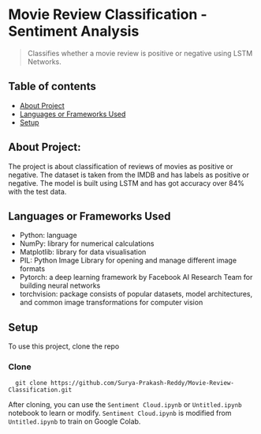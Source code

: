 # Movie Review Classification - Sentiment Analysis
> Classifies whether a movie review is positive or negative using LSTM Networks.

## Table of contents
* [About Project](#about-project)
* [Languages or Frameworks Used](#languages-or-frameworks-used)
* [Setup](#setup)

## About Project:

The project is about classification of reviews of movies as positive or negative. The dataset is taken from the IMDB and has labels as positive or negative. The model is built using LSTM and has got accuracy over 84% with the test data.

## Languages or Frameworks Used 

  * Python: language
  * NumPy: library for numerical calculations
  * Matplotlib: library for data visualisation
  * PIL: Python Image Library for opening and manage different image formats
  * Pytorch: a deep learning framework by Facebook AI Research Team for building neural networks
  * torchvision: package consists of popular datasets, model architectures, and common image transformations for computer vision
  
## Setup
  
  To use this project, clone the repo
  
  ### Clone
  ```
    git clone https://github.com/Surya-Prakash-Reddy/Movie-Review-Classification.git
  ```
  
  After cloning, you can use the `Sentiment Cloud.ipynb` or `Untitled.ipynb` notebook to learn or modify. `Sentiment Cloud.ipynb` is  modified from `Untitled.ipynb` to train on Google Colab.
